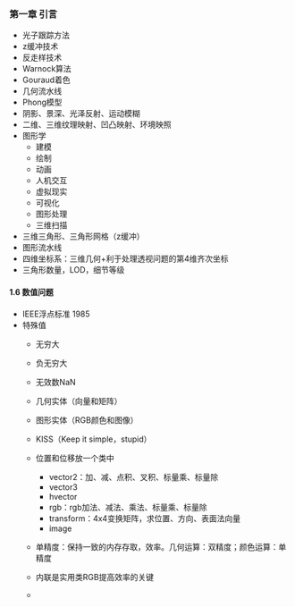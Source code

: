 ### 第一章 引言
- 光子跟踪方法  
- z缓冲技术  
- 反走样技术  
- Warnock算法  
- Gouraud着色  
- 几何流水线  
- Phong模型  
- 阴影、景深、光泽反射、运动模糊  
- 二维、三维纹理映射、凹凸映射、环境映照  
- 图形学  
  - 建模  
  - 绘制  
  - 动画  
  - 人机交互  
  - 虚拟现实  
  - 可视化  
  - 图形处理  
  - 三维扫描  
- 三维三角形、三角形网格（z缓冲）  
- 图形流水线  
- 四维坐标系：三维几何+利于处理透视问题的第4维齐次坐标  
- 三角形数量，LOD，细节等级  
#### 1.6 数值问题  
- IEEE浮点标准  1985  
- 特殊值  
  - 无穷大  
  - 负无穷大  
  - 无效数NaN  

  - 几何实体（向量和矩阵）  
  - 图形实体（RGB颜色和图像）  
  - KISS（Keep it simple，stupid）  
  - 位置和位移放一个类中  
    - vector2：加、减、点积、叉积、标量乘、标量除  
    - vector3  
    - hvector  
    - rgb：rgb加法、减法、乘法、标量乘、标量除  
    - transform：4x4变换矩阵，求位置、方向、表面法向量  
    - image  
  - 单精度：保持一致的内存存取，效率。几何运算：双精度；颜色运算：单精度 
  - 内联是实用类RGB提高效率的关键  
  -  
